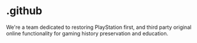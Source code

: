 # .github
We're a team dedicated to restoring PlayStation first, and third party original online functionality for gaming history preservation and education. 

